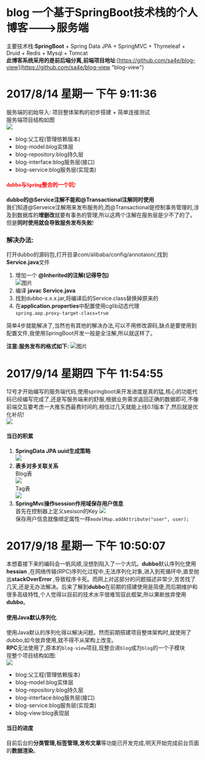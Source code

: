 # blog 一个基于SpringBoot技术栈的个人博客--->服务端  

主要技术栈:**SpringBoot** + Spring Data JPA + SpringMVC + Thymeleaf + Druid + Redis + Mysql + Tomcat  
**此博客系统采用的是前后端分离,前端项目地址**:[https://github.com/sa4e/blog-view](https://github.com/sa4e/blog-view "blog-view")

# 2017/8/14 星期一 下午 9:11:36 
服务端的初始导入:
项目整体架构的初步搭建 + 简单连接测试  
服务端项目结构如图  
![](http://i.imgur.com/DbvJhhk.png)  
> 
- blog:父工程(管理依赖版本)
- blog-model:blog实体层
- blog-repository:blog持久层
- blog-interface:blog服务层(接口)
- blog-service:blog服务层(实现类)  


#### <font face="微软雅黑" color="red">dubbo与Spring整合的一个坑!</font> ####
**dubbo的@Service注解不能和@Transactional注解同时使用**  
我们知道@Serveice注解用来发布服务的,而@Transactional是控制事务管理的,涉及到数据库的**增删改**就要有事务的管理,所以这两个注解在服务层是少不了的了。但是**同时使用就会导致服务发布失败**!  
### 解决办法: ###
打开dubbo的源码包,打开目录com/alibaba/config/annotaion/,找到**Service.java**文件  
1. 增加一个 **@Inherited的注解(记得导包)**  
![图片](http://i.imgur.com/uT5wEbH.png)  
2. 编译 **javac Service.java**  
3. 找到dubbo-x.x.x.jar,将编译后的Service.class替换掉原来的  
4. 在**application.properties**中配置使用cglib动态代理  
`spring.aop.proxy-target-class=true`

简单4步就能解决了,当然也有其他的解决办法,可以不用修改源码,缺点是要使用到配置文件,我使用SpringBoot开发一般是全注解,所以就这样了。  
  
**注意:服务发布的格式如下:**
![图片](http://i.imgur.com/8d2gpzV.png)  
# 2017/9/14 星期四 下午 11:54:55 
12号才开始编写的服务端代码,使用springboot来开发进度是真的猛,核心的功能代码已经编写完成了,还是写服务端来的舒服,根据业务需求返回正确的数据即可,不像前端交互要考虑一大推东西最费时间的,相信过几天就能上线0.1版本了,然后就是优化补坑!  
![](https://i.imgur.com/S0q3P6d.png)  

#### 当日的积累  
1. **SpringData JPA uuid生成策略**  
![](https://i.imgur.com/i6afb2g.png)  
2. **表多对多关联关系**  
Blog表  
![](https://i.imgur.com/qs1YOb0.png)  
Tag表  
![](https://i.imgur.com/eZGfIKf.png)  
3. **SpringMvc操作session作用域保存用户信息**  
首先在控制器上定义sesison的Key
![](https://i.imgur.com/WNwrqDK.png)  
保存用户信息就像绑定属性一样`modelMap.addAttribute("user", user);`

# 2017/9/18 星期一 下午 10:50:07 
本想着接下来的编码会一帆风顺,没想到陷入了一个大坑。**dubbo**默认序列化使用**hessian** ,在网络传输(RPC)序列化过程中,无法序列化对象,进入到死循环中,直至抛出**stackOverError** ,导致程序卡死。而网上对这部分的问题描述非常少,苦苦找了几天,还是无办法解决。后来了解到**dubbo**在前期的搭建使用是简便,而后期维护和很多高级特性,个人觉得以目前的技术水平很难驾驭此框架,所以果断放弃使用 **dubbo**。  
#### 使用Java默认序列化
使用Java默认的序列化得以解决问题。然而前期搭建项目整体架构时,就使用了dubbo,如今放弃使用,就不得不从架构上改变。  
**RPC**无法使用了,原本的`blog-view`项目,现整合进`blog`成为`blog`的一个子模块  
现整个项目结构如图:  
![](https://i.imgur.com/6sQXG3n.png)  
> 
- blog:父工程(管理依赖版本)
- blog-model:blog实体层
- blog-repository:blog持久层
- blog-interface:blog服务层(接口)
- blog-service:blog服务层(实现类) 
- blog-view:blog表现层  
  
#### 当日的进度  
目前后台的**分类管理,标签管理,发布文章**等功能已开发完成,明天开始完成前台页面的**数据渲染**。